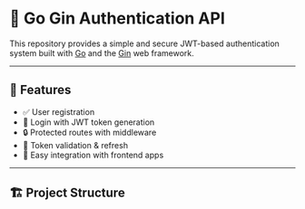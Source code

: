 # 🔐 Go Gin Authentication API

This repository provides a simple and secure JWT-based authentication system built with [Go](https://golang.org) and the [Gin](https://github.com/gin-gonic/gin) web framework.

---

## 🚀 Features

- ✅ User registration
- 🔐 Login with JWT token generation
- 🔒 Protected routes with middleware
- 🔁 Token validation & refresh
- 🧩 Easy integration with frontend apps

---

## 🏗️ Project Structure

